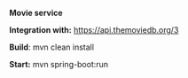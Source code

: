 **Movie service**

**Integration with:** https://api.themoviedb.org/3

**Build**: mvn clean install

**Start:** mvn spring-boot:run
